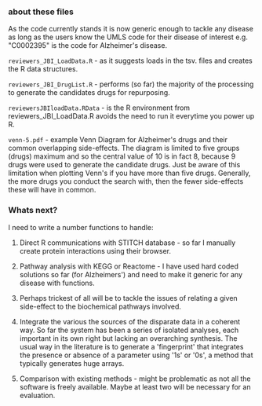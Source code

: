 ### about these files
As the code currently stands it is now generic enough to tackle any disease as long as the users know the UMLS code for their disease of interest e.g. "C0002395" is the code for Alzheimer's disease.

`reviewers_JBI_LoadData.R` - as it suggests loads in the tsv. files and creates the R data structures.

`reviewers_JBI_DrugList.R` - performs (so far) the majority of the processing to generate the candidates drugs for repurposing.

`reviewersJBIloadData.RData` - is the R environment from reviewers_JBI_LoadData.R avoids the need to run it everytime you power up R.

`venn-5.pdf` - example Venn Diagram for Alzheimer's drugs and their common overlapping side-effects. The diagram is limited to five groups (drugs) maximum and so the central value of 10 is in fact 8, because 9 drugs were used to generate the candidate drugs. Just be aware of this limitation when plotting Venn's if you have more than five drugs. Generally, the more drugs you conduct the search with, then the fewer side-effects these will have in common.

### Whats next?
I need to write a number functions to handle:

1. Direct R communications with STITCH database - so far I manually create protein interactions using their browser.

2. Pathway analysis with KEGG or Reactome - I have used hard coded solutions so far (for Alzheimers') and need to make it generic for any disease with functions.

3. Perhaps trickest of all will be to tackle the issues of relating a given side-effect to the biochemical pathways involved.

4. Integrate the various the sources of the disparate data in a coherent way. So far the system has been a series of isolated analyses, each important in its own right but lacking an overarching synthesis. The usual way in the literature is to generate a 'fingerprint' that integrates the presence or absence of a parameter using '1s' or '0s', a method that typically generates huge arrays.

5. Comparison with existing methods - might be problematic as not all the software is freely available. Maybe at least two will be necessary for an evaluation.


